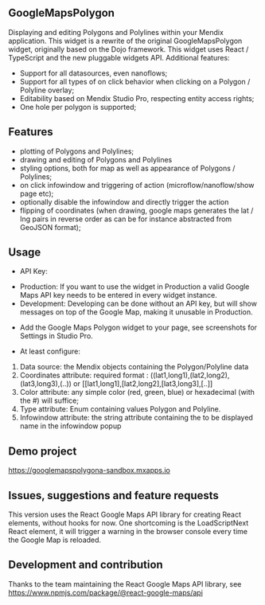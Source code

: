 ## GoogleMapsPolygon
Displaying and editing Polygons and Polylines within your Mendix application. This widget is a rewrite of the original GoogleMapsPolygon widget, originally based on the Dojo framework. This widget uses React / TypeScript and the new pluggable widgets API. Additional features:

* Support for all datasources, even nanoflows;
* Support for all types of on click behavior when clicking on a Polygon / Polyline overlay;
* Editability based on Mendix Studio Pro, respecting entity access rights;
* One hole per polygon is supported;

## Features
* plotting of Polygons and Polylines;
* drawing and editing of Polygons and Polylines
* styling options, both for map as well as appearance of Polygons / Polylines;
* on click infowindow and triggering of action (microflow/nanoflow/show page etc);
* optionally disable the infowindow and directly trigger the action
* flipping of coordinates (when drawing, google maps generates the lat / lng pairs in reverse order as can be for instance abstracted from GeoJSON format);

## Usage
* API Key: 
 - Production: If you want to use the widget in Production a valid Google Maps API key needs to be entered in every widget instance. 
 - Development: Developing can be done without an API key, but will show messages on top of the Google Map, making it unusable in Production.

* Add the Google Maps Polygon widget to your page, see screenshots for Settings in Studio Pro.

* At least configure:

1. Data source: the Mendix objects containing the Polygon/Polyline data
2. Coordinates attribute: required format : ((lat1,long1),(lat2,long2),(lat3,long3),(..)) or [[lat1,long1],[lat2,long2],[lat3,long3],[..]]
3. Color attribute: any simple color (red, green, blue) or hexadecimal (with the #) will suffice;
4. Type attribute: Enum containing values Polygon and Polyline.
5. Infowindow attribute: the string attribute containing the to be displayed name in the infowindow popup

## Demo project
https://googlemapspolygona-sandbox.mxapps.io

## Issues, suggestions and feature requests
This version uses the React Google Maps API library for creating React elements, without hooks for now. One shortcoming is the LoadScriptNext React element, it will trigger a warning in the browser console every time the Google Map is reloaded. 

## Development and contribution
Thanks to the team maintaining the React Google Maps API library, see https://www.npmjs.com/package/@react-google-maps/api
